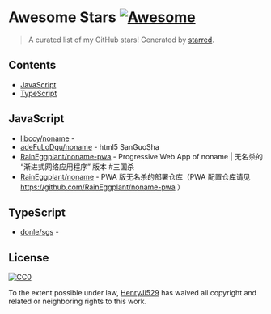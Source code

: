 <!--lint disable awesome-contributing awesome-license awesome-list-item match-punctuation no-repeat-punctuation no-undefined-references awesome-spell-check-->
# Awesome Stars [![Awesome](https://awesome.re/badge.svg)](https://github.com/sindresorhus/awesome)

> A curated list of my GitHub stars! Generated by [starred](https://github.com/maguowei/starred).

## Contents

- [JavaScript](#javascript)
- [TypeScript](#typescript)

## JavaScript 

- [libccy/noname](https://github.com/libccy/noname) - 
- [adeFuLoDgu/noname](https://github.com/adeFuLoDgu/noname) - html5 SanGuoSha
- [RainEggplant/noname-pwa](https://github.com/RainEggplant/noname-pwa) - Progressive Web App of noname | 无名杀的 “渐进式网络应用程序” 版本 #三国杀
- [RainEggplant/noname](https://github.com/RainEggplant/noname) - PWA 版无名杀的部署仓库（PWA 配置仓库请见 https://github.com/RainEggplant/noname-pwa ）

## TypeScript 

- [donle/sgs](https://github.com/donle/sgs) - 


## License

[![CC0](http://mirrors.creativecommons.org/presskit/buttons/88x31/svg/cc-zero.svg)](https://creativecommons.org/publicdomain/zero/1.0/)

To the extent possible under law, [HenryJi529](https://github.com/HenryJi529) has waived all copyright and related or neighboring rights to this work.

